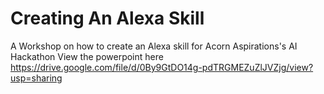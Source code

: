 # Creating An Alexa Skill
A Workshop on how to create an Alexa skill for Acorn Aspirations's AI Hackathon
View the powerpoint here
https://drive.google.com/file/d/0By9GtDO14g-pdTRGMEZuZlJVZjg/view?usp=sharing
